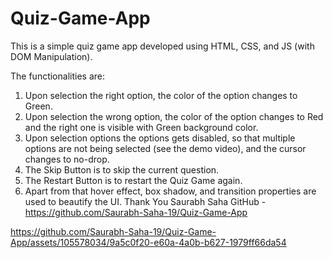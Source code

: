 # Quiz-Game-App
This is a simple quiz game app developed using HTML, CSS, and JS (with DOM Manipulation).

The functionalities are:
1.	Upon selection the right option, the color of the option changes to Green.
2.	Upon selection the wrong option, the color of the option changes to Red and the right one is visible with Green background color.
3.	Upon selection options the options gets disabled, so that multiple options are not being selected (see the demo video), and the cursor changes to no-drop.
4.	The Skip Button is to skip the current question.
5.	The Restart Button is to restart the Quiz Game again.
6.	Apart from that hover effect, box shadow, and transition properties are used to beautify the UI.
Thank You
Saurabh Saha
GitHub - https://github.com/Saurabh-Saha-19/Quiz-Game-App

https://github.com/Saurabh-Saha-19/Quiz-Game-App/assets/105578034/9a5c0f20-e60a-4a0b-b627-1979ff66da54

